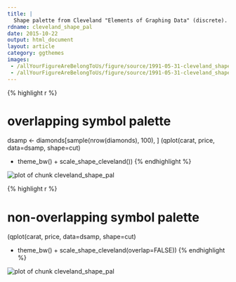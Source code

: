 ```yaml
---
title: |
  Shape palette from Cleveland "Elements of Graphing Data" (discrete).
rdname: cleveland_shape_pal
date: 2015-10-22
output: html_document
layout: article
category: ggthemes
images:
 - /allYourFigureAreBelongToUs/figure/source/1991-05-31-cleveland_shape_pal//cleveland_shape_pal-1.png
 - /allYourFigureAreBelongToUs/figure/source/1991-05-31-cleveland_shape_pal//cleveland_shape_pal-2.png
---
```





{% highlight r %}
# overlapping symbol palette
dsamp <- diamonds[sample(nrow(diamonds), 100), ]
(qplot(carat, price, data=dsamp, shape=cut)
+ theme_bw() + scale_shape_cleveland())
{% endhighlight %}

![plot of chunk cleveland_shape_pal](/allYourFigureAreBelongToUs/figure/source/1991-05-31-cleveland_shape_pal/cleveland_shape_pal-1.png) 

{% highlight r %}
# non-overlapping symbol palette
(qplot(carat, price, data=dsamp, shape=cut)
+ theme_bw() + scale_shape_cleveland(overlap=FALSE))
{% endhighlight %}

![plot of chunk cleveland_shape_pal](/allYourFigureAreBelongToUs/figure/source/1991-05-31-cleveland_shape_pal/cleveland_shape_pal-2.png) 